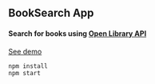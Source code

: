 ## BookSearch App

#### Search for books using [Open Library API](https://openlibrary.org/developers/api)

[See demo](https://open-library-search.vercel.app/)

```
npm install
npm start
```
